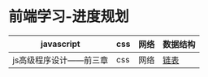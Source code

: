 # 前端学习-进度规划

javascript | css | 网络 | 数据结构
---|---|---|---
js高级程序设计——前三章 | css | 网络 | [链表](https://my729.github.io/frontend_learn/DataStructure/链表.html)